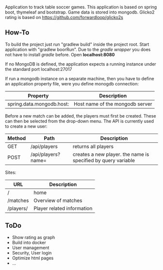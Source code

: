 Application to track table soccer games. This application is based on spring boot, thymeleaf and bootstrap.
Game data is stored into mongodb. Glicko2 rating is based on https://github.com/forwardloop/glicko2s

## How-To
To build the project just run "gradlew build" inside the project root. Start application with "gradlew boorRun". Due to the _gradle wrapper_ you does not have to install _gradle_ before. Open **localhost:8080**

If no MongoDB is defined, the application expects a running instance under the standard port localhost:27017

If run a mongodb instance on a separate machine, then you have to define an application property file, were you define monogdb connection:

| Property                   | Description |
| -------------------------- | ------------- |
| spring.data.mongodb.host:  | Host name of the mongodb server |

Before a new match can be added, the players must first be created. These can then be selected from the drop-down menu. The API is currently used to create a new user:

| Method | Path | Description |
| ------ | ---- | ----------- |
| GET    | /api/players | returns all players |
| POST   | /api/players?name=<name> | creates a new player. the name is specified by query variable |


Sites:

| URL | Description |
| --- | ----------- |
| /   | home |
| /matches | Overview of matches |
| /players/<name> | Player related information |

## ToDo
* Show rating as graph
* Build into docker
* User management
* Security, User login
* Optimize html pages
* ...
